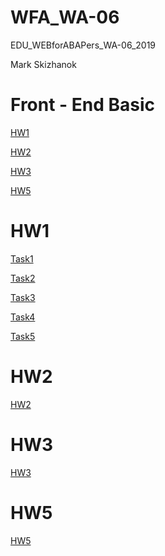# WFA_WA-06
EDU_WEBforABAPers_WA-06_2019

Mark Skizhanok

# Front - End Basic

[HW1](#hw1)

[HW2](#hw2)

[HW3](#hw3)

[HW5](#hw5)

# <a name="hw1">HW1</a>
[Task1](https://markskizhanok.github.io/WFA_WA-06/Front%20-%20End%20Basic/HW1/Task1/index.html)

[Task2](https://markskizhanok.github.io/WFA_WA-06/Front%20-%20End%20Basic/HW1/Task2/index.html)

[Task3](https://markskizhanok.github.io/WFA_WA-06/Front%20-%20End%20Basic/HW1/Task3/index.html)

[Task4](https://markskizhanok.github.io/WFA_WA-06/Front%20-%20End%20Basic/HW1/Task4/index.html)

[Task5](https://markskizhanok.github.io/WFA_WA-06/Front%20-%20End%20Basic/HW1/Task5/index.html)

# <a name="hw2">HW2</a>
[HW2](https://markskizhanok.github.io/WFA_WA-06/Front%20-%20End%20Basic/HW2/index.html)

# <a name="hw3">HW3</a>
[HW3](https://markskizhanok.github.io/WFA_WA-06/Front%20-%20End%20Basic/HW3/index.html)

# <a name="hw5">HW5</a>
[HW5](https://markskizhanok.github.io/WFA_WA-06/Front%20-%20End%20Basic/HW5/index.html)
